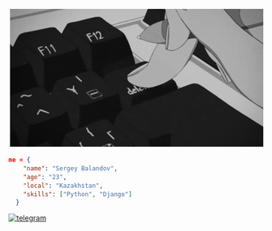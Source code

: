 <p align="center">
  <img src="https://github.com/TheXtreme30/TheXtreme30/blob/main/delete.gif" />
</p> 

```json
me = {
    "name": "Sergey Balandov",
    "age": "23",
    "local": "Kazakhstan",
    "skills": ["Python", "Django"]
  }
```


[![][logo]][tg]


[tg]: https://t.me/TheXtreme30 "telegram"
[logo]: https://github.com/TheXtreme30/TheXtreme30/blob/main/telegram-logo-32px.ico "telegram"
